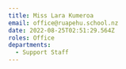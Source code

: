 ```yaml
---
title: Miss Lara Kumeroa
email: office@ruapehu.school.nz
date: 2022-08-25T02:51:29.564Z
roles: Office
departments:
  - Support Staff
---
```


